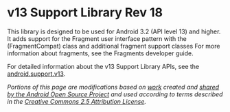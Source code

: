 v13 Support Library Rev 18
=========================

This library is designed to be used for Android 3.2 (API level 13) and higher. It adds support for the Fragment user interface pattern with the (FragmentCompat) class and additional fragment support classes For more information about fragments, see the Fragments developer guide. 

For detailed information about the v13 Support Library APIs, see the [android.support.v13](http://developer.android.com/reference/android/support/v13/app/package-summary.html).

*Portions of this page are modifications based on [work][3] created and [shared by the Android Open Source Project][1] and used according to terms described in the [Creative Commons 2.5 Attribution License][2].*

[1]: http://code.google.com/policies.html
[2]: http://creativecommons.org/licenses/by/2.5/
[3]: http://developer.android.com/tools/support-library/features.html
